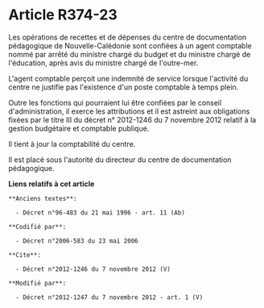 # Article R374-23

Les opérations de recettes et de dépenses du centre de documentation pédagogique de Nouvelle-Calédonie sont confiées à un
agent comptable nommé par arrêté du ministre chargé du budget et du ministre chargé de l'éducation, après avis du ministre
chargé de l'outre-mer. 

L'agent comptable perçoit une indemnité de service lorsque l'activité du centre ne justifie pas l'existence d'un poste
comptable à temps plein. 

Outre les fonctions qui pourraient lui être confiées par le conseil d'administration, il exerce les attributions et il est
astreint aux obligations fixées par le titre III du décret n° 2012-1246 du 7 novembre 2012 relatif à la gestion budgétaire et
comptable publique. 

Il tient à jour la comptabilité du centre. 

Il est placé sous l'autorité du directeur du centre de documentation pédagogique.

**Liens relatifs à cet article**

	**Anciens textes**:

	  - Décret n°96-483 du 21 mai 1996 - art. 11 (Ab)

	**Codifié par**:

	  - Décret n°2006-583 du 23 mai 2006

	**Cite**:

	  - Décret n°2012-1246 du 7 novembre 2012 (V)

	**Modifié par**:

	  - Décret n°2012-1247 du 7 novembre 2012 - art. 1 (V)
